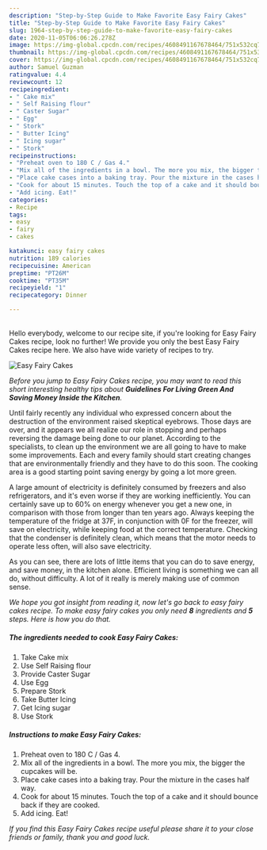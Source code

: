 ```yaml
---
description: "Step-by-Step Guide to Make Favorite Easy Fairy Cakes"
title: "Step-by-Step Guide to Make Favorite Easy Fairy Cakes"
slug: 1964-step-by-step-guide-to-make-favorite-easy-fairy-cakes
date: 2020-11-05T06:06:26.278Z
image: https://img-global.cpcdn.com/recipes/4608491167678464/751x532cq70/easy-fairy-cakes-recipe-main-photo.jpg
thumbnail: https://img-global.cpcdn.com/recipes/4608491167678464/751x532cq70/easy-fairy-cakes-recipe-main-photo.jpg
cover: https://img-global.cpcdn.com/recipes/4608491167678464/751x532cq70/easy-fairy-cakes-recipe-main-photo.jpg
author: Samuel Guzman
ratingvalue: 4.4
reviewcount: 12
recipeingredient:
- " Cake mix"
- " Self Raising flour"
- " Caster Sugar"
- " Egg"
- " Stork"
- " Butter Icing"
- " Icing sugar"
- " Stork"
recipeinstructions:
- "Preheat oven to 180 C / Gas 4."
- "Mix all of the ingredients in a bowl. The more you mix, the bigger the cupcakes will be."
- "Place cake cases into a baking tray. Pour the mixture in the cases half way."
- "Cook for about 15 minutes. Touch the top of a cake and it should bounce back if they are cooked."
- "Add icing. Eat!"
categories:
- Recipe
tags:
- easy
- fairy
- cakes

katakunci: easy fairy cakes 
nutrition: 189 calories
recipecuisine: American
preptime: "PT26M"
cooktime: "PT35M"
recipeyield: "1"
recipecategory: Dinner

---
```

<br>
Hello everybody, welcome to our recipe site, if you're looking for Easy Fairy Cakes recipe, look no further! We provide you only the best Easy Fairy Cakes recipe here. We also have wide variety of recipes to try.
<br>


![Easy Fairy Cakes](https://img-global.cpcdn.com/recipes/4608491167678464/751x532cq70/easy-fairy-cakes-recipe-main-photo.jpg)

<i>Before you jump to Easy Fairy Cakes recipe, you may want to read this short interesting healthy tips about 
<strong>Guidelines For Living Green And Saving Money Inside the Kitchen</strong>.</i>
</br>

Until fairly recently any individual who expressed concern about the destruction of the environment raised skeptical eyebrows. Those days are over, and it appears we all realize our role in stopping and perhaps reversing the damage being done to our planet. According to the specialists, to clean up the environment we are all going to have to make some improvements. Each and every family should start creating changes that are environmentally friendly and they have to do this soon. The cooking area is a good starting point saving energy by going a lot more green.

A large amount of electricity is definitely consumed by freezers and also refrigerators, and it's even worse if they are working inefficiently. You can certainly save up to 60% on energy whenever you get a new one, in comparison with those from longer than ten years ago. Always keeping the temperature of the fridge at 37F, in conjunction with 0F for the freezer, will save on electricity, while keeping food at the correct temperature. Checking that the condenser is definitely clean, which means that the motor needs to operate less often, will also save electricity.

As you can see, there are lots of little items that you can do to save energy, and save money, in the kitchen alone. Efficient living is something we can all do, without difficulty. A lot of it really is merely making use of common sense.


<i>We hope you got insight from reading it, now let's go back to easy fairy cakes recipe. To make easy fairy cakes you only need <strong>8</strong> ingredients and <strong>5</strong> steps. Here is how you do that.
</i>

##### The ingredients needed to cook Easy Fairy Cakes:

1. Take  Cake mix
1. Use  Self Raising flour
1. Provide  Caster Sugar
1. Use  Egg
1. Prepare  Stork
1. Take  Butter Icing
1. Get  Icing sugar
1. Use  Stork


##### Instructions to make Easy Fairy Cakes:

1. Preheat oven to 180 C / Gas 4.
1. Mix all of the ingredients in a bowl. The more you mix, the bigger the cupcakes will be.
1. Place cake cases into a baking tray. Pour the mixture in the cases half way.
1. Cook for about 15 minutes. Touch the top of a cake and it should bounce back if they are cooked.
1. Add icing. Eat!


<i>If you find this Easy Fairy Cakes recipe useful please share it to your close friends or family, thank you and good luck.</i>
